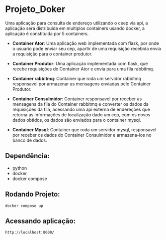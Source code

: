 # Projeto_Doker
  Uma aplicação para consulta de endereço utilizando o ceep via api,  a aplicação será distribuida em multiplos containers usando docker, a aplicação é constituida por 5 containers.
 
 - <strong>Container Ator</strong>: Uma aplicação web implementada com flask, por onde o usuario pode enviar seu cep, apartir de uma requisição recebida envia a requisição para o container produtor.

 - <strong>Container Produtor</strong>: Uma aplicação implementada com flask, que recebe requisições do Container Ator e envia para uma fila rabbitmq.

 - <strong>Container rabbitmq</strong>: Container que roda um servidor rabbitmq responsavel por armazenar as mensagens enviadas pelo Container Produtor.

 - <strong>Container Consulmidor</strong>: Container responsavel por receber as mensagens da fila do Container rabbitmq e converter os dados da requisições da fila, acessando uma api externa de endereções que retorna as informações de localização dado um cep, com os novos dados obtidos, os dados são enviados para o container mysql.

 - <strong>Container Mysql</strong>: Container que roda um servidor mysql, responsavel por receber os dados do Container Consulmidor e armazena-los no banco de dados.


## Dependência: 

- python
- docker
- docker compose 

## Rodando Projeto:
    
    docker compose up

## Acessando aplicação:

    http://localhost:8000/
